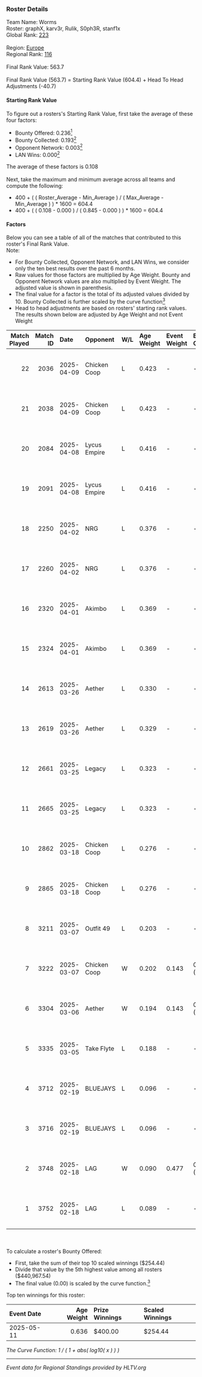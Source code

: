 ### Roster Details<br />
Team Name: Worms<br />
Roster: graphX, karv3r, Rulik, S0ph3R, stanf1x<br />
Global Rank: [223](../../standings_global_2025_08_04.md)<br />
<br />
Region: [Europe]( ../../standings_europe_2025_08_04.md)<br />
Regional Rank: [116]( ../../standings_europe_2025_08_04.md)<br />
<br />
Final Rank Value:  563.7<br />
<br />
Final Rank Value (563.7) = Starting Rank Value (604.4) + Head To Head Adjustments (-40.7)<br />

#### Starting Rank Value<br />
To figure out a rosters's Starting Rank Value, first take the average of these four factors:<br />
- Bounty Offered: 0.236[<sup>1</sup>](#table2)
- Bounty Collected: 0.193[<sup>2</sup>](#table1)
- Opponent Network: 0.003[<sup>2</sup>](#table1)
- LAN Wins: 0.000[<sup>2</sup>](#table1)

The average of these factors is 0.108<br />
<br />
Next, take the maximum and minimum average across all teams and compute the following:<br />
- 400 + ( ( Roster_Average - Min_Average ) / ( Max_Average - Min_Average ) ) * 1600 = 604.4
- 400 + ( ( 0.108 - 0.000 ) / ( 0.845 - 0.000 ) ) * 1600 = 604.4


#### Factors<br />
Below you can see a table of all of the matches that contributed to this roster's Final Rank Value.<br />
Note:<br />

- For Bounty Collected, Opponent Network, and LAN Wins, we consider only the ten best results over the past 6 months.
- Raw values for those factors are multiplied by Age Weight. Bounty and Opponent Network values are also multiplied by Event Weight. The adjusted value is shown in parenthesis.
- The final value for a factor is the total of its adjusted values divided by 10. Bounty Collected is further scaled by the curve function[<sup>3</sup>](#curveFunction)
- Head to head adjustments are based on rosters' starting rank values. The results shown below are adjusted by Age Weight and not Event Weight
<span id="table1"></span><br />


| Match Played | Match ID | Date       | Opponent     | W/L | Age Weight | Event Weight | Bounty Collected | Opponent Network | LAN Wins  | H2H Adj. | Roster                                  |
| -: | -: | :- | :- | :- | :- | :- | :- | :- | :- | -: | :- |
|           22 |     2036 | 2025-04-09 | Chicken Coop | L   | 0.423      | -            | -                | -                | -         |    -4.80 | graphX, karv3r, Rulik, S0ph3R, stanf1x  |
|           21 |     2038 | 2025-04-09 | Chicken Coop | L   | 0.423      | -            | -                | -                | -         |    -4.97 | graphX, karv3r, Rulik, S0ph3R, stanf1x  |
|           20 |     2084 | 2025-04-08 | Lycus Empire | L   | 0.416      | -            | -                | -                | -         |    -3.05 | graphX, karv3r, Rulik, s1renaa, stanf1x |
|           19 |     2091 | 2025-04-08 | Lycus Empire | L   | 0.416      | -            | -                | -                | -         |    -3.13 | graphX, karv3r, Rulik, s1renaa, stanf1x |
|           18 |     2250 | 2025-04-02 | NRG          | L   | 0.376      | -            | -                | -                | -         |    -0.63 | graphX, karv3r, Rulik, s1renaa, stanf1x |
|           17 |     2260 | 2025-04-02 | NRG          | L   | 0.376      | -            | -                | -                | -         |    -0.63 | graphX, karv3r, Rulik, s1renaa, stanf1x |
|           16 |     2320 | 2025-04-01 | Akimbo       | L   | 0.369      | -            | -                | -                | -         |    -4.19 | karv3r, Rulik, S0ph3R, s1renaa, stanf1x |
|           15 |     2324 | 2025-04-01 | Akimbo       | L   | 0.369      | -            | -                | -                | -         |    -4.31 | karv3r, Rulik, S0ph3R, s1renaa, stanf1x |
|           14 |     2613 | 2025-03-26 | Aether       | L   | 0.330      | -            | -                | -                | -         |    -3.93 | karv3r, Rulik, S0ph3R, s1renaa, stanf1x |
|           13 |     2619 | 2025-03-26 | Aether       | L   | 0.329      | -            | -                | -                | -         |    -4.04 | karv3r, Rulik, S0ph3R, s1renaa, stanf1x |
|           12 |     2661 | 2025-03-25 | Legacy       | L   | 0.323      | -            | -                | -                | -         |    -0.18 | karv3r, Rulik, S0ph3R, s1renaa, stanf1x |
|           11 |     2665 | 2025-03-25 | Legacy       | L   | 0.323      | -            | -                | -                | -         |    -0.18 | karv3r, Rulik, S0ph3R, s1renaa, stanf1x |
|           10 |     2862 | 2025-03-18 | Chicken Coop | L   | 0.276      | -            | -                | -                | -         |    -2.30 | graphX, karv3r, Rulik, s1renaa, stanf1x |
|            9 |     2865 | 2025-03-18 | Chicken Coop | L   | 0.276      | -            | -                | -                | -         |    -2.35 | graphX, karv3r, Rulik, s1renaa, stanf1x |
|            8 |     3211 | 2025-03-07 | Outfit 49    | L   | 0.203      | -            | -                | -                | -         |    -4.31 | graphX, karv3r, Rulik, s1renaa, xsany   |
|            7 |     3222 | 2025-03-07 | Chicken Coop | W   | 0.202      | 0.143        | 0.002 (0.000)    | 0.278 (0.008)    | 0 (0.000) |     4.67 | graphX, karv3r, Rulik, s1renaa, xsany   |
|            6 |     3304 | 2025-03-06 | Aether       | W   | 0.194      | 0.143        | 0.000 (0.000)    | 0.017 (0.000)    | 0 (0.000) |     1.50 | graphX, karv3r, Rulik, s1renaa, xsany   |
|            5 |     3335 | 2025-03-05 | Take Flyte   | L   | 0.188      | -            | -                | -                | -         |    -3.97 | graphX, karv3r, Rulik, s1renaa, xsany   |
|            4 |     3712 | 2025-02-19 | BLUEJAYS     | L   | 0.096      | -            | -                | -                | -         |    -0.63 | graphX, karv3r, Rulik, s1renaa, xsany   |
|            3 |     3716 | 2025-02-19 | BLUEJAYS     | L   | 0.096      | -            | -                | -                | -         |    -0.64 | graphX, karv3r, Rulik, s1renaa, xsany   |
|            2 |     3748 | 2025-02-18 | LAG          | W   | 0.090      | 0.477        | 0.014 (0.001)    | 0.485 (0.021)    | 0 (0.000) |     2.10 | graphX, karv3r, Rulik, s1renaa, xsany   |
|            1 |     3752 | 2025-02-18 | LAG          | L   | 0.089      | -            | -                | -                | -         |    -0.73 | graphX, karv3r, Rulik, s1renaa, xsany   |

<br />
<span id="table2"></span><br />
To calculate a roster's Bounty Offered:<br />

- First, take the sum of their top 10 scaled winnings ($254.44)
- Divide that value by the 5th highest value among all rosters ($440,967.54)
- The final value (0.00) is scaled by the curve function.[<sup>3</sup>](#curveFunction)

Top ten winnings for this roster:<br />

| Event Date | Age Weight | Prize Winnings | Scaled Winnings |
| :- | -: | :- | :- |
| 2025-05-11 |      0.636 | $400.00        | $254.44         |


<span id="curveFunction"></span>_The Curve Function: 1 / ( 1 + abs( log10( x ) ) )_<br />

---
_Event data for Regional Standings provided by HLTV.org_<br />
